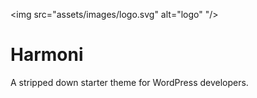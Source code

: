 <img src="assets/images/logo.svg" alt="logo" "/>

# Harmoni
A stripped down starter theme for WordPress developers.